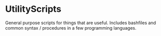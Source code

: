# UtilityScripts
General purpose scripts for things that are useful. Includes bashfiles and common syntax / procedures in a few
programming languages.
